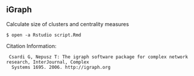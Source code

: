 iGraph
--
Calculate size of clusters and centrality measures

```
$ open -a Rstudio script.Rmd
```

Citation Information:

```
 Csardi G, Nepusz T: The igraph software package for complex network research, InterJournal, Complex
  Systems 1695. 2006. http://igraph.org
```